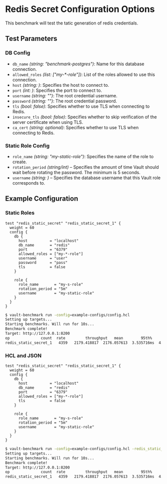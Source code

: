 # Redis Secret Configuration Options

This benchmark will test the tatic generation of redis credentials.

## Test Parameters
### DB Config
- `db_name` _(string: "benchmark-postgres")_: Name for this database connection. 
- `allowed_roles` _(list: ["my-*-role"])_: List of the roles allowed to use this connection. 
- `host` _(string: <required>)_: Specifies the host to connect to.
- `port` _(int: <required>)_: Specifies the port to connect to. 
- `username` _(string: "")_: The root credential username.
- `password` _(string: "")_: The root credential password.
- `tls` _(bool: false)_: Specifies whether to use TLS when connecting to Redis.
- `insecure_tls` _(bool: false)_: Specifies whether to skip verification of the server certificate when using TLS.
- `ca_cert` _(string: optional)_: Specifies whether to use TLS when connecting to Redis.

### Static Role Config
- `role_name` _(string: "my-static-role")_: Specifies the name of the role to create. 
- `rotation_period` _(string/int)_ – Specifies the amount of time Vault should wait before rotating the password. The minimum is 5 seconds.
- `username` _(string: <required>)_ – Specifies the database username that this Vault role corresponds to.

## Example Configuration 
### Static Roles
```hcl
test "redis_static_secret" "redis_static_secret_1" {
  weight = 60 
  config {
    db {
      host          = "localhost"
      db_name       = "redis"
      port          = "6379"
      allowed_roles = ["my-*-role"]
      username      = "user"
      password      = "pass"
      tls           = false
    }

    role {
      role_name       = "my-s-role"
      rotation_period = "5m"
      username        = "my-static-role"
    }
  }
}
```

```bash
$ vault-benchmark run -config=example-configs/config.hcl
Setting up targets...
Starting benchmarks. Will run for 10s...
Benchmark complete!
Target: http://127.0.0.1:8200
op              count  rate         throughput   mean        95th%       99th%       successRatio
redis_static_secret_1   4359   2179.418817  2176.057613  3.535716ms  4.601893ms  6.903003ms  100.00%
```

### HCL and JSON
```hcl
test "redis_static_secret" "redis_static_secret_1" {
  weight = 60 
  config {
    db {
      host          = "localhost"
      db_name       = "redis"
      port          = "6379"
      allowed_roles = ["my-*-role"]
      tls           = false
    }

    role {
      role_name       = "my-s-role"
      rotation_period = "5m"
      username        = "my-static-role"
    }
  }
}
```

```bash
$ vault-benchmark run -config=example-configs/config.hcl -redis_static_test_user_json=user.json
Setting up targets...
Starting benchmarks. Will run for 10s...
Benchmark complete!
Target: http://127.0.0.1:8200
op              count  rate         throughput   mean        95th%       99th%       successRatio
redis_static_secret_1   4359   2179.418817  2176.057613  3.535716ms  4.601893ms  6.903003ms  100.00%
```
